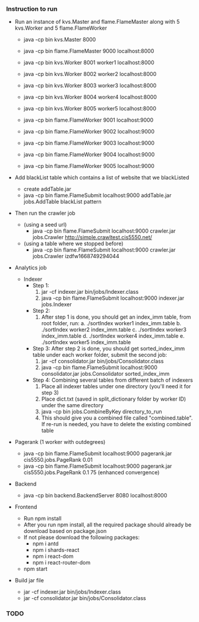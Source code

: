 ### Instruction to run

- Run an instance of kvs.Master and flame.FlameMaster along with 5 kvs.Worker and 5 flame.FlameWorker
  - java -cp bin kvs.Master 8000 
  - java -cp bin flame.FlameMaster 9000 localhost:8000 

  - java -cp bin kvs.Worker 8001 worker1 localhost:8000 
  - java -cp bin kvs.Worker 8002 worker2 localhost:8000 
  - java -cp bin kvs.Worker 8003 worker3 localhost:8000 
  - java -cp bin kvs.Worker 8004 worker4 localhost:8000 
  - java -cp bin kvs.Worker 8005 worker5 localhost:8000 

  - java -cp bin flame.FlameWorker 9001 localhost:9000 
  - java -cp bin flame.FlameWorker 9002 localhost:9000 
  - java -cp bin flame.FlameWorker 9003 localhost:9000 
  - java -cp bin flame.FlameWorker 9004 localhost:9000 
  - java -cp bin flame.FlameWorker 9005 localhost:9000 


- Add blackList table which contains a list of website that we blackListed
  - create addTable.jar
  - java -cp bin flame.FlameSubmit localhost:9000 addTable.jar jobs.AddTable blackList pattern

- Then run the crawler job
  - (using a seed url)
    - java -cp bin flame.FlameSubmit localhost:9000 crawler.jar jobs.Crawler http://simple.crawltest.cis5550.net/
  - (using a table where we stopped before)
    - java -cp bin flame.FlameSubmit localhost:9000 crawler.jar jobs.Crawler izdfw1668749294044

- Analytics job
  - Indexer
    - Step 1:
      1. jar -cf indexer.jar bin/jobs/Indexer.class
      2. java -cp bin flame.FlameSubmit localhost:9000 indexer.jar jobs.Indexer
    - Step 2:
      1. After step 1 is done, you should get an index_imm table, from root folder, run:
         a. ./sortIndex worker1 index_imm.table
         b. ./sortIndex worker2 index_imm.table
         c. ./sortIndex worker3 index_imm.table
         d. ./sortIndex worker4 index_imm.table
         e. ./sortIndex worker5 index_imm.table
    - Step 3: After step 2 is done, you should get sorted_index_imm table under each worker folder, submit the second job:
      1. jar -cf consolidator.jar bin/jobs/Consolidator.class
      2. java -cp bin flame.FlameSubmit localhost:9000 consolidator.jar jobs.Consolidator sorted_index_imm
    - Step 4: Combining several tables from different batch of indexers
      1. Place all indexer tables under one directory (you'll need it for step 3)
      2. Place dict.txt (saved in split_dictionary folder by worker ID) under the same directory
      3. java -cp bin jobs.CombineByKey directory_to_run
      4. This should give you a combined file called "combined.table". If re-run is needed, you have to delete the existing combined table
- Pagerank (1 worker with outdegrees)
  - java -cp bin flame.FlameSubmit localhost:9000 pagerank.jar cis5550.jobs.PageRank 0.01
  - java -cp bin flame.FlameSubmit localhost:9000 pagerank.jar cis5550.jobs.PageRank 0.1 75 (enhanced convergence)

- Backend
  - java -cp bin backend.BackendServer 8080 localhost:8000

- Frontend
  - Run npm install
  - After you run npm install, all the required package should already be download based on package.json
  - If not please download the following packages:
    - npm i antd
    - npm i shards-react
    - npm i react-dom
    - npm i react-router-dom
  - npm start

- Build jar file
  - jar -cf indexer.jar bin/jobs/Indexer.class
  - jar -cf consolidator.jar bin/jobs/Consolidator.class

### TODO
